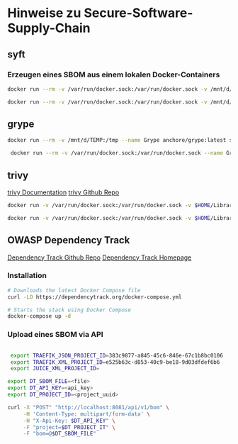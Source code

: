 # Hinweise zu Secure-Software-Supply-Chain

## syft

### Erzeugen eines SBOM aus einem lokalen Docker-Containers

```bash
docker run --rm -v /var/run/docker.sock:/var/run/docker.sock -v /mnt/d/TEMP:/tmp --name Syft anchore/syft:latest scan traefik -o cyclonedx-xml=/tmp/traefik.xml

docker run --rm -v /var/run/docker.sock:/var/run/docker.sock -v /mnt/d/TEMP:/tmp --name Syft anchore/syft:latest scan traefik -o cyclonedx-json=/tmp/traefik.json
```

## grype

```bash
docker run --rm -v /mnt/d/TEMP:/tmp --name Grype anchore/grype:latest sbom:/tmp/juice.xml

 docker run --rm -v /var/run/docker.sock:/var/run/docker.sock --name Grype anchore/grype:latest deciduous
 ```

## trivy

[trivy Documentation](https://trivy.dev/latest/docs/)
[trivy Github Repo](https://github.com/aquasecurity/trivy)

```bash
docker run -v /var/run/docker.sock:/var/run/docker.sock -v $HOME/Library/Caches:/root/.cache/ aquasec/trivy:latest image python:3.4-alpine

docker run -v /var/run/docker.sock:/var/run/docker.sock -v $HOME/Library/Caches:/root/.cache/ -v /mnt/d/TEMP:/tmp aquasec/trivy:latest sbom /tmp/traefik.json
```

## OWASP Dependency Track

[Dependency Track Github Repo](https://github.com/DependencyTrack)
[Dependency Track Homepage](https://dependencytrack.org)

### Installation

```bash
# Downloads the latest Docker Compose file
curl -LO https://dependencytrack.org/docker-compose.yml

# Starts the stack using Docker Compose
docker-compose up -d
```

### Upload eines SBOM via API

```bash

 export TRAEFIK_JSON_PROJECT_ID=383c9877-a845-45c6-846e-67c1b8bc0106
 export TRAEFIK_XML_PROJECT_ID=e525b63c-d853-40c9-be18-9d03dfdef6b6
 export JUICE_XML_PROJECT_ID=

export DT_SBOM_FILE=<file>
export DT_API_KEY=<api_key>
export DT_PROJECT_ID=<project_uuid>

curl -X "POST" "http://localhost:8081/api/v1/bom" \
     -H 'Content-Type: multipart/form-data' \
     -H "X-Api-Key: $DT_API_KEY" \
     -F "project=$DT_PROJECT_IT" \
     -F "bom=@$DT_SBOM_FILE"
```
